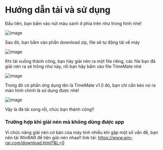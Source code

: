 <h1>Hướng dẫn tải và sử dụng</h1>

Đầu tiên, bạn bấm vào nút màu xanh ở phía trên như trong hình nhé!

![image](https://github.com/user-attachments/assets/57d52e62-52ee-4bae-808b-455beb65a8ca)

Sau đó, bạn bấm vào phần download zip, file sẽ tự động tải về máy

![image](https://github.com/user-attachments/assets/eca0520e-9c6c-490c-9345-1a61349814f7)

Khi tải xuống thành công, bạn hãy giải nén ra một file riêng, các file bạn đã giải nén ra sẽ trông như này, rồi bạn hãy bấm vào file TimeMate nhé

![image](https://github.com/user-attachments/assets/81967590-016d-4f54-9fc4-5e1edf870a5c)

Trong đó có phần ứng dụng tên là TimeMate v1.0 đó, bạn chỉ cần kéo nó ra màn hình chính là sử dụng được nhé!

![image](https://github.com/user-attachments/assets/f5f11329-97a6-4e05-ae3b-a8f2774fdf6b)

Vậy là đã tải xong rồi, chúc bạn thành công!!

<h3> Trường hợp khi giải nén mà không dùng được app </h3>

Vì chức năng giải nén cơ bản của máy tính nhiều khi gặp một số vấn đề, bạn nên tải WinRAR để tiện giải nén nhaa!!
link tải: https://www.win-rar.com/download.html?&L=0
